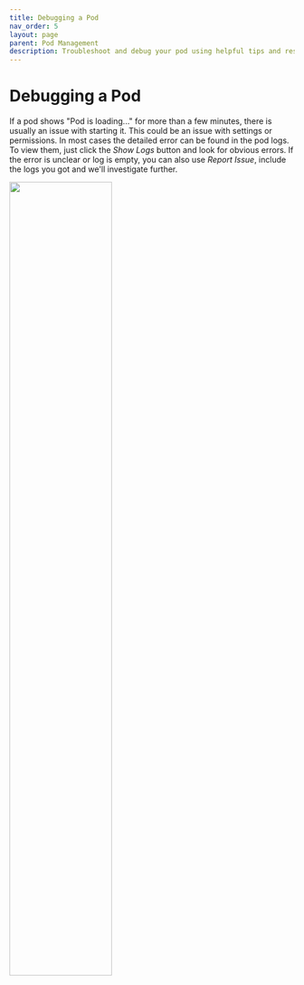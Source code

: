 ```yaml
---
title: Debugging a Pod
nav_order: 5
layout: page
parent: Pod Management
description: Troubleshoot and debug your pod using helpful tips and resources.
---
```


# Debugging a Pod

If a pod shows "Pod is loading..." for more than a few minutes, there is usually an issue with starting it. This could be an issue with settings or permissions. In most cases the detailed error can be found in the pod logs. To view them, just click the *Show Logs* button and look for obvious errors. If the error is unclear or log is empty, you can also use *Report Issue*, include the logs you got and we'll investigate further.

<img src="/img/pod-show-logs.jpg" width="60%" />
